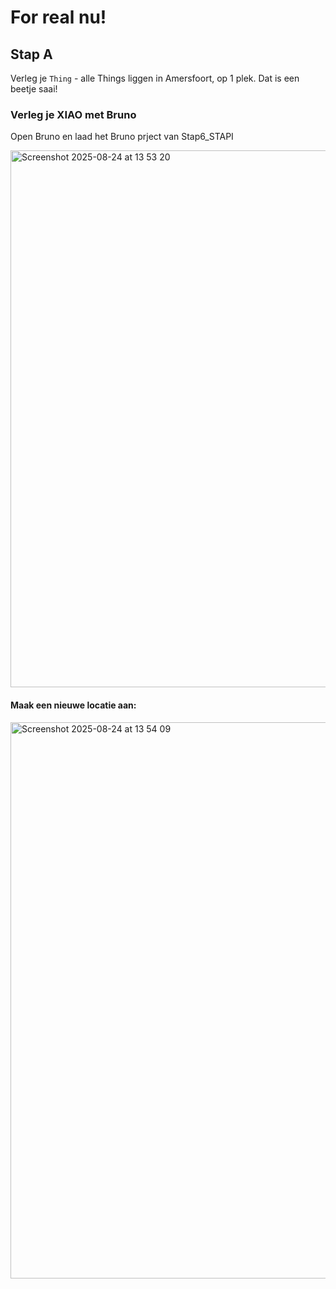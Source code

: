 # For real nu!

## Stap A

Verleg je `Thing` - alle Things liggen in Amersfoort, op 1 plek. Dat is een beetje saai!

### Verleg je XIAO met Bruno

Open Bruno en laad het Bruno prject van Stap6_STAPI

<img width="1577" height="859" alt="Screenshot 2025-08-24 at 13 53 20" src="https://github.com/user-attachments/assets/2bd51903-3ae0-45a4-a149-78e1cf17c885" />

#### Maak een nieuwe locatie aan:

<img width="1588" height="890" alt="Screenshot 2025-08-24 at 13 54 09" src="https://github.com/user-attachments/assets/91a13b96-6375-48b3-996a-a9b08cbbad56" />
